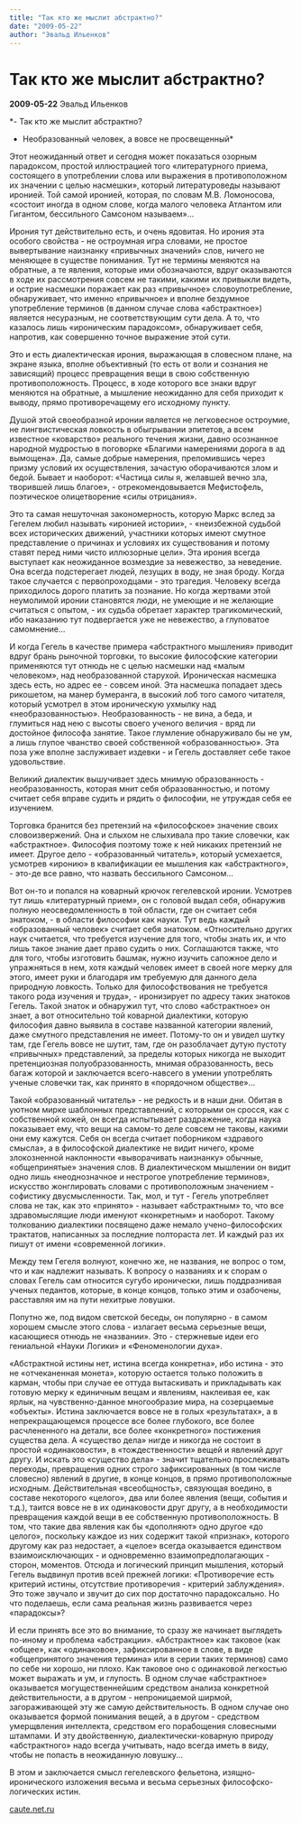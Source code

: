 ```yaml
---
title: "Так кто же мыслит абстрактно?"
date: "2009-05-22"
author: "Эвальд Ильенков"
---
```


# Так кто же мыслит абстрактно?

**2009-05-22** Эвальд Ильенков

*- Так кто же мыслит абстрактно?

 - Необразованный человек, а вовсе не просвещенный*

Этот неожиданный ответ и сегодня может показаться озорным парадоксом, простой иллюстрацией того «литературного приема, состоящего в употреблении слова или выражения в противоположном их значении с целью насмешки», который литературоведы называют иронией. Той самой иронией, которая, по словам М.В. Ломоносова, «состоит иногда в одном слове, когда малого человека Атлантом или Гигантом, бессильного Самсоном называем»...

Ирония тут действительно есть, и очень ядовитая. Но ирония эта особого свойства - не остроумная игра словами, не простое вывертывание наизнанку «привычных значений» слов, ничего не меняющее в существе понимания. Тут не термины меняются на обратные, а те явления, которые ими обозначаются, вдруг оказываются в ходе их рассмотрения совсем не такими, какими их привыкли видеть, и острие насмешки поражает как раз «привычное» словоупотребление, обнаруживает, что именно «привычное» и вполне бездумное употребление терминов (в данном случае слова «абстрактное») является несуразным, не соответствующим сути дела. А то, что казалось лишь «ироническим парадоксом», обнаруживает себя, напротив, как совершенно точное выражение этой сути.

Это и есть диалектическая ирония, выражающая в словесном плане, на экране языка, вполне объективный (то есть от воли и сознания не зависящий) процесс превращения вещи в свою собственную противоположность. Процесс, в ходе которого все знаки вдруг меняются на обратные, а мышление неожиданно для себя приходит к выводу, прямо противоречащему его исходному пункту.

Душой этой своеобразной иронии является не легковесное остроумие, не лингвистическая ловкость в обыгрывании эпитетов, а всем известное «коварство» реального течения жизни, давно осознанное народной мудростью в поговорке «Благими намерениями дорога в ад вымощена». Да, самые добрые намерения, преломившись через призму условий их осуществления, зачастую оборачиваются злом и бедой. Бывает и наоборот: «Частица силы я, желавшей вечно зла, творившей лишь благое», - отрекомендовывается Мефистофель, поэтическое олицетворение «силы отрицания».

Это та самая нешуточная закономерность, которую Маркс вслед за Гегелем любил называть «иронией истории», - «неизбежной судьбой всех исторических движений, участники которых имеют смутное представление о причинах и условиях их существования и потому ставят перед ними чисто иллюзорные цели». Эта ирония всегда выступает как неожиданное возмездие за невежество, за неведение. Она всегда подстерегает людей, лезущих в воду, не зная броду. Когда такое случается с первопроходцами - это трагедия. Человеку всегда приходилось дорого платить за познание. Но когда жертвами этой неумолимой иронии становятся люди, не умеющие и не желающие считаться с опытом, - их судьба обретает характер трагикомический, ибо наказанию тут подвергается уже не невежество, а глуповатое самомнение...

И когда Гегель в качестве примера «абстрактного мышления» приводит вдруг брань рыночной торговки, то высокие философские категории применяются тут отнюдь не с целью насмешки над «малым человеком», над необразованной старухой. Ироническая насмешка здесь есть, но адрес ее - совсем иной. Эта насмешка попадает здесь рикошетом, на манер бумеранга, в высокий лоб того самого читателя, который усмотрел в этом ироническую ухмылку над «необразованностью». Необразованность - не вина, а беда, и глумиться над нею с высоты своего ученого величия - вряд ли достойное философа занятие. Такое глумление обнаруживало бы не ум, а лишь глупое чванство своей собственной «образованностью». Эта поза уже вполне заслуживает издевки - и Гегель доставляет себе такое удовольствие.

Великий диалектик вышучивает здесь мнимую образованность - необразованность, которая мнит себя образованностью, и потому считает себя вправе судить и рядить о философии, не утруждая себя ее изучением.

Торговка бранится без претензий на «философское» значение своих словоизвержений. Она и слыхом не слыхивала про такие словечки, как «абстрактное». Философия поэтому тоже к ней никаких претензий не имеет. Другое дело - «образованный читатель», который усмехается, усмотрев «иронию» в квалификации ее мышления как «абстрактного», - это-де все равно, что назвать бессильного Самсоном...

Вот он-то и попался на коварный крючок гегелевской иронии. Усмотрев тут лишь «литературный прием», он с головой выдал себя, обнаружив полную неосведомленность в той области, где он считает себя знатоком, - в области философии как науки. Тут ведь каждый «образованный человек» считает себя знатоком. «Относительно других наук считается, что требуется изучение для того, чтобы знать их, и что лишь такое знание дает право судить о них. Соглашаются также, что для того, чтобы изготовить башмак, нужно изучить сапожное дело и упражняться в нем, хотя каждый человек имеет в своей ноге мерку для этого, имеет руки и благодаря им требуемую для данного дела природную ловкость. Только для философствования не требуется такого рода изучения и труда», - иронизирует по адресу таких знатоков Гегель. Такой знаток и обнаружил тут, что слово «абстрактное» он знает, а вот относительно той коварной диалектики, которую философия давно выявила в составе названной категории явлений, даже смутного представления не имеет. Потому-то он и увидел шутку там, где Гегель вовсе не шутит, там, где он разоблачает дутую пустоту «привычных» представлений, за пределы которых никогда не выходит претенциозная полуобразованность, мнимая образованность, весь багаж которой и заключается всего-навсего в умении употреблять ученые словечки так, как принято в «порядочном обществе»...

Такой «образованный читатель» - не редкость и в наши дни. Обитая в уютном мирке шаблонных представлений, с которыми он сросся, как с собственной кожей, он всегда испытывает раздражение, когда наука показывает ему, что вещи на самом-то деле совсем не таковы, какими они ему кажутся. Себя он всегда считает поборником «здравого смысла», а в философской диалектике не видит ничего, кроме злокозненной наклонности «выворачивать наизнанку» обычные, «общепринятые» значения слов. В диалектическом мышлении он видит одно лишь «неоднозначное и нестрогое употребление терминов», искусство жонглировать словами с противоположным значением - софистику двусмысленности. Так, мол, и тут - Гегель употребляет слова не так, как это «принято» - называет «абстрактным» то, что все здравомыслящие люди именуют «конкретным» и наоборот. Такому толкованию диалектики посвящено даже немало учено-философских трактатов, написанных за последние полтораста лет. И каждый раз их пишут от имени «современной логики».

Между тем Гегеля волнуют, конечно же, не названия, не вопрос о том, что и как надлежит называть. К вопросу о названиях и к спорам о словах Гегель сам относится сугубо иронически, лишь поддразнивая ученых педантов, которые, в конце концов, только этим и озабочены, расставляя им на пути нехитрые ловушки.

Попутно же, под видом светской беседы, он популярно - в самом хорошем смысле этого слова - излагает весьма серьезные вещи, касающиеся отнюдь не «названии». Это - стержневые идеи его гениальной «Науки Логики» и «Феноменологии духа».

«Абстрактной истины нет, истина всегда конкретна», ибо истина - это не «отчеканенная монета», которую остается только положить в карман, чтобы при случае ее оттуда вытаскивать и прикладывать как готовую мерку к единичным вещам и явлениям, наклеивая ее, как ярлык, на чувственно-данное многообразие мира, на созерцаемые «объекты». Истина заключается вовсе не в голых «результатах», а в непрекращающемся процессе все более глубокого, все более расчлененного на детали, все более «конкретного» постижения существа дела. А «существо дела» нигде и никогда не состоит в простой «одинаковости», в «тождественности» вещей и явлений друг другу. И искать это «существо дела» - значит тщательно прослеживать переходы, превращения одних строго зафиксированных (в том числе словесно) явлений в другие, в конце концов, в прямо противоположные исходным. Действительная «всеобщность», связующая воедино, в составе некоторого «целого», два или более явления (вещи, события и т.д.), таится вовсе не в их одинаковости друг другу, а в необходимости превращения каждой вещи в ее собственную противоположность. В том, что такие два явления как бы «дополняют» одно другое «до целого», поскольку каждое из них содержит такой «признак», которого другому как раз недостает, а «целое» всегда оказывается единством взаимоисключающих - и одновременно взаимопредполагающих - сторон, моментов. Отсюда и логический принцип мышления, который Гегель выдвинул против всей прежней логики: «Противоречие есть критерий истины, отсутствие противоречия - критерий заблуждения». Это тоже звучало и звучит до сих пор достаточно парадоксально. Но что поделаешь, если сама реальная жизнь развивается через «парадоксы»?

И если принять все это во внимание, то сразу же начинает выглядеть по-иному и проблема «абстракции». «Абстрактное» как таковое (как «общее», как «одинаковое», зафиксированное в слове, в виде «общепринятого значения термина» или в серии таких терминов) само по себе ни хорошо, ни плохо. Как таковое оно с одинаковой легкостью может выражать и ум, и глупость. В одном случае «абстрактное» оказывается могущественнейшим средством анализа конкретной действительности, а в другом - непроницаемой ширмой, загораживающей эту же самую действительность. В одном случае оно оказывается формой понимания вещей, а в другом - средством умерщвления интеллекта, средством его порабощения словесными штампами. И эту двойственную, диалектически-коварную природу «абстрактного» надо всегда учитывать, надо всегда иметь в виду, чтобы не попасть в неожиданную ловушку...

В этом и заключается смысл гегелевского фельетона, изящно-иронического изложения весьма и весьма серьезных философско-логических истин.

[caute.net.ru](http://caute.net.ru/ilyenkov/tra/denkabc.html)
